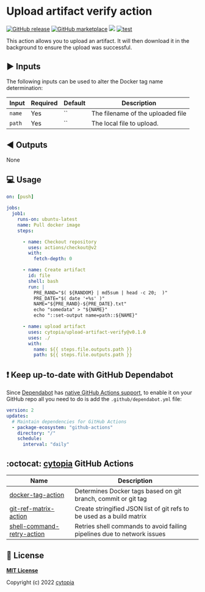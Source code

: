 # Upload artifact verify action

[![GitHub release](https://img.shields.io/github/release/cytopia/upload-artifact-verify-action.svg?logo=github)](https://github.com/cytopia/upload-artifact-verify-action/releases/latest)
[![GitHub marketplace](https://img.shields.io/badge/marketplace-upload--artifact--verify--action-blue?logo=github)](https://github.com/marketplace/actions/upload-artifact-verify-action)
[![](https://img.shields.io/badge/github-cytopia%2Fupload--artifact--verify--action-red.svg?logo=github)](https://github.com/cytopia/upload-artifact-verify-action "github.com/cytopia/upload-artifact-verify-action")
[![test](https://github.com/cytopia/upload-artifact-verify-action/actions/workflows/test.yml/badge.svg)](https://github.com/cytopia/upload-artifact-verify-action/actions/workflows/test.yml)

This action allows you to upload an artifact. It will then download it in the background to ensure the upload was successful.


## :arrow_forward: Inputs

The following inputs can be used to alter the Docker tag name determination:

| Input     | Required | Default | Description                                |
|-----------|----------|----------|-------------------------------------------|
| `name`    | Yes      | ``       | The filename of the uploaded file         |
| `path`    | Yes      | ``       | The local file to upload.                 |


## :arrow_backward: Outputs

None


## :computer: Usage

```yaml
on: [push]

jobs:
  job1:
    runs-on: ubuntu-latest
    name: Pull docker image
    steps:

      - name: Checkout repository
        uses: actions/checkout@v2
        with:
          fetch-depth: 0

      - name: Create artifact
        id: file
        shell: bash
        run: |
          PRE_RAND="$( ${RANDOM} | md5sum | head -c 20;  )"
          PRE_DATE="$( date '+%s' )"
          NAME="${PRE_RAND}-${PRE_DATE}.txt"
          echo "somedata" > "${NAME}"
          echo "::set-output name=path::${NAME}"

      - name: upload artifact
        uses: cytopia/upload-artifact-verify@v0.1.0
        uses: ./
        with:
          name: ${{ steps.file.outputs.path }}
          path: ${{ steps.file.outputs.path }}
```


## :exclamation: Keep up-to-date with GitHub Dependabot

Since [Dependabot](https://docs.github.com/en/github/administering-a-repository/keeping-your-actions-up-to-date-with-github-dependabot) has [native GitHub Actions support](https://docs.github.com/en/github/administering-a-repository/configuration-options-for-dependency-updates#package-ecosystem), to enable it on your GitHub repo all you need to do is add the `.github/dependabot.yml` file:

```yml
version: 2
updates:
  # Maintain dependencies for GitHub Actions
  - package-ecosystem: "github-actions"
    directory: "/"
    schedule:
      interval: "daily"
```


## :octocat: [cytopia](https://github.com/cytopia) GitHub Actions

| Name                         | Description |
|------------------------------|-------------|
| [docker-tag-action]          | Determines Docker tags based on git branch, commit or git tag |
| [git-ref-matrix-action]      | Create stringified JSON list of git refs to be used as a build matrix |
| [shell-command-retry-action] | Retries shell commands to avoid failing pipelines due to network issues |

[docker-tag-action]: https://github.com/cytopia/docker-tag-action
[git-ref-matrix-action]: https://github.com/cytopia/git-ref-matrix-action
[shell-command-retry-action]: https://github.com/cytopia/shell-command-retry-action


## :page_facing_up: License

**[MIT License](LICENSE)**

Copyright (c) 2022 [cytopia](https://github.com/cytopia)
